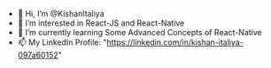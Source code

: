 - 👋 Hi, I’m @KishanItaliya
- 👀 I’m interested in React-JS and React-Native 
- 🌱 I’m currently learning Some Advanced Concepts of React-Native
- 📫 My LinkedIn Profile: "https://linkedin.com/in/kishan-italiya-097a60152"

<!---
KishanItaliya/KishanItaliya is a ✨ special ✨ repository because its `README.md` (this file) appears on your GitHub profile.
You can click the Preview link to take a look at your changes.
--->
